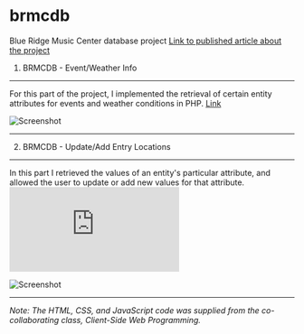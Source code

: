 # brmcdb
Blue Ridge Music Center database project
[Link to published article about the project](http://www.news.appstate.edu/2016/12/20/computer-science-students/ "Story on CS Students at App State & BRMC.") 

1. BRMCDB - Event/Weather Info
------------------------------
For this part of the project, I implemented the retrieval of certain entity attributes for events and weather conditions in   PHP. <a href="http://student.cs.appstate.edu/aliceami/cs3430/marathon/Lap6/event_info.php" target="_blank">Link</a>

![Screenshot](https://raw.githubusercontent.com/mialicea/brmcdb/master/event_info.png)
    
 ---
    
2. BRMCDB -  Update/Add Entry Locations
---------------------------------------
In this part I retrieved the values of an entity's particular attribute, and allowed the user to update or add new values for that attribute. ![Link](http://student.cs.appstate.edu/aliceami/cs3430/marathon/Lap7/update_entry.php?entry_location_1=Bridge+Gate&entry_location_2=Hill+Gate&entry_location_3=Rock+Gate&entry_location_4=Water+Gate&entry_location_5=Fire+Gate "Update Entry Locations Page")

![Screenshot](https://raw.githubusercontent.com/mialicea/brmcdb/master/update_entry.png)

---
*Note: The HTML, CSS, and JavaScript code was supplied from the co-collaborating class, Client-Side Web Programming.*
